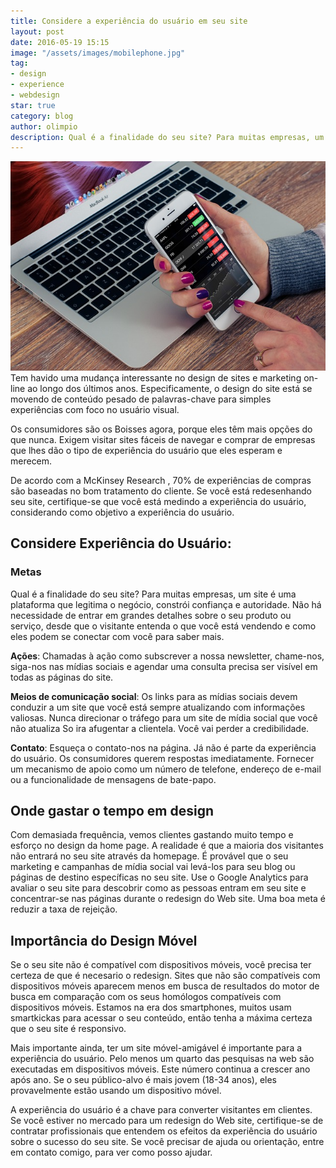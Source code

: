 ```yaml
---
title: Considere a experiência do usuário em seu site
layout: post
date: 2016-05-19 15:15
image: "/assets/images/mobilephone.jpg"
tag:
- design
- experience
- webdesign
star: true
category: blog
author: olimpio
description: Qual é a finalidade do seu site? Para muitas empresas, um site é uma plataforma que legitima o negócio, constrói confiança e autoridade
---
```

![Mobilephone](/assets/images/mobilephone.jpg)
Tem havido uma mudança interessante no design de sites e marketing on-line ao longo dos últimos anos. Especificamente, o design do site está se movendo de conteúdo pesado de palavras-chave para simples experiências com foco no usuário visual.

Os consumidores são os Boisses agora, porque eles têm mais opções do que nunca. Exigem visitar sites fáceis de navegar e comprar de empresas que lhes dão o tipo de experiência do usuário que eles esperam e merecem.

De acordo com a McKinsey Research , 70% de experiências de compras são baseadas no bom tratamento do cliente. Se você está redesenhando seu site, certifique-se que você está medindo a experiência do usuário, considerando como objetivo a experiência do usuário.

## Considere Experiência do Usuário: 
### Metas
Qual é a finalidade do seu site? Para muitas empresas, um site é uma plataforma que legitima o negócio, constrói confiança e autoridade. Não há necessidade de entrar em grandes detalhes sobre o seu produto ou serviço, desde que o visitante entenda o que você está vendendo e como eles podem se conectar com você para saber mais.

**Ações**: Chamadas à ação como subscrever a nossa newsletter, chame-nos, siga-nos nas mídias sociais e agendar uma consulta precisa ser visível em todas as páginas do site.

**Meios de comunicação social**: Os links para as mídias sociais devem conduzir a um site que você está sempre atualizando com informações valiosas. Nunca direcionar o tráfego para um site de mídia social que você não atualiza So ira afugentar a clientela. Você vai perder a credibilidade.

**Contato**: Esqueça o contato-nos na página. Já não é parte da experiência do usuário. Os consumidores querem respostas imediatamente. Fornecer um mecanismo de apoio como um número de telefone, endereço de e-mail ou a funcionalidade de mensagens de bate-papo.

## Onde gastar o tempo em design
Com demasiada frequência, vemos clientes gastando muito tempo e esforço no design da home page. A realidade é que a maioria dos visitantes não entrará no seu site através da homepage. É provável que o seu marketing e campanhas de mídia social vai levá-los para seu blog ou páginas de destino específicas no seu site.  Use o Google Analytics para avaliar o seu site para descobrir como as pessoas entram em seu site e concentrar-se nas páginas durante o redesign do Web site. Uma boa meta é reduzir a taxa de rejeição.

## Importância do Design Móvel
Se o seu site não é compatível com dispositivos móveis, você precisa ter certeza de que é necesario o redesign. Sites que não são compatíveis com dispositivos móveis aparecem menos em busca de resultados do motor de busca  em comparação com os seus homólogos compatíveis com dispositivos móveis. Estamos na era dos smartphones, muitos usam smartkickas para acessar o seu conteúdo, então tenha a máxima certeza que o seu site é responsivo.

Mais importante ainda, ter um site móvel-amigável é importante para a experiência do usuário. Pelo menos um quarto das pesquisas na web são executadas em dispositivos móveis. Este número continua a crescer ano após ano. Se o seu público-alvo é mais jovem (18-34 anos), eles provavelmente estão usando um dispositivo móvel.

A experiência do usuário é a chave para converter visitantes em clientes. Se você estiver no mercado para um redesign do Web site, certifique-se de contratar profissionais que entendem os efeitos da experiência do usuário sobre o sucesso do seu site. Se você precisar de ajuda ou orientação, entre em contato comigo, para ver como posso ajudar.